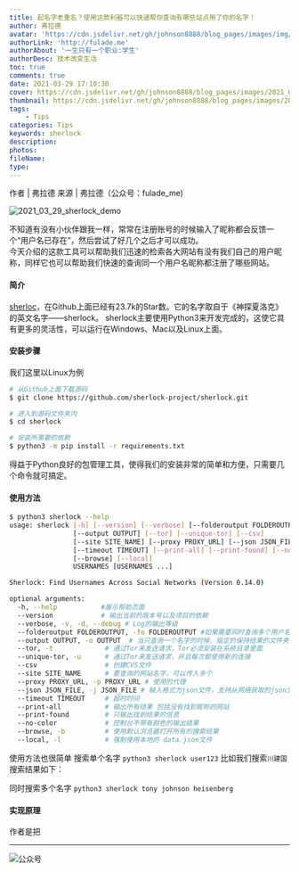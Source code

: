 ```yaml
---
title: 起名字老重名？使用这款利器可以快速帮你查询有哪些站点用了你的名字！
author: 弗拉德
avatar: 'https://cdn.jsdelivr.net/gh/johnson8888/blog_pages/images/img/avatar.jpg'
authorLink: 'http://fulade.me'
authorAbout: '一生只有一个职业:学生'
authorDesc: 技术改变生活
toc: true
comments: true
date: 2021-03-29 17:10:30
cover: https://cdn.jsdelivr.net/gh/johnson8888/blog_pages/images/2021_03_29_sherlock_tag.jpeg
thumbnail: https://cdn.jsdelivr.net/gh/johnson8888/blog_pages/images/2021_03_29_sherlock_tag.jpeg
tags: 
    - Tips
categories: Tips
keywords: sherlock
description:
photos:
fileName:
type:
---
```


作者 | 弗拉德
来源 | 弗拉德（公众号：fulade_me)

![2021_03_29_sherlock_demo](https://cdn.jsdelivr.net/gh/Johnson8888/blog_pages/images/2021_03_29_sherlock_demo.gif)

不知道有没有小伙伴跟我一样，常常在注册账号的时候输入了昵称都会反馈一个“用户名已存在”，然后尝试了好几个之后才可以成功。  
今天介绍的这款工具可以帮助我们迅速的检索各大网站有没有我们自己的用户昵称，同样它也可以帮助我们快速的查询同一个用户名昵称都注册了哪些网站。

#### 简介
[sherloc](https://github.com/sherlock-project/sherlock)，在Github上面已经有23.7k的Star数。它的名字取自于《神探夏洛克》的英文名字——sherlock。
sherlock主要使用Python3来开发完成的，这使它具有更多的灵活性，可以运行在Windows、Mac以及Linux上面。

#### 安装步骤 
我们这里以Linux为例
``` bash
# 从Github上面下载源码
$ git clone https://github.com/sherlock-project/sherlock.git

# 进入到源码文件夹内
$ cd sherlock

# 安装所需要的依赖
$ python3 -m pip install -r requirements.txt
```
得益于Python良好的包管理工具，使得我们的安装非常的简单和方便，只需要几个命令就可搞定。

#### 使用方法
``` bash
$ python3 sherlock --help
usage: sherlock [-h] [--version] [--verbose] [--folderoutput FOLDEROUTPUT]
                [--output OUTPUT] [--tor] [--unique-tor] [--csv]
                [--site SITE_NAME] [--proxy PROXY_URL] [--json JSON_FILE]
                [--timeout TIMEOUT] [--print-all] [--print-found] [--no-color]
                [--browse] [--local]
                USERNAMES [USERNAMES ...]

Sherlock: Find Usernames Across Social Networks (Version 0.14.0)

optional arguments:
  -h, --help           #展示帮助页面
  --version            # 输出当前的版本号以及项目的依赖
  --verbose, -v, -d, --debug # Log的输出等级
  --folderoutput FOLDEROUTPUT, -fo FOLDEROUTPUT #如果需要同时查询多个用户名，可以在这里定义传入保持结果的文件夹路径
  --output OUTPUT, -o OUTPUT  # 当只查询一个名字的时候，指定的保持结果的文件夹
  --tor, -t             # 通过Tor来发送请求，Tor必须安装在系统目录里面
  --unique-tor, -u      # 通过Tor来发送请求，并且每次都使用新的连接
  --csv                 # 创建CVS文件
  --site SITE_NAME      # 要查询的网站名字，可以传入多个
  --proxy PROXY_URL, -p PROXY_URL # 使用的代理
  --json JSON_FILE, -j JSON_FILE # 输入格式为json文件，支持从网络获取的json文件
  --timeout TIMEOUT     # 超时时间
  --print-all           # 输出所有结果 包括没有找到昵称的网站
  --print-found         # 只输出找到结果的信息
  --no-color            # 控制台不带有颜色的输出结果
  --browse, -b          # 使用默认浏览器打开所有的搜索结果
  --local, -l           # 强制使用本地的 data.json文件
```
使用方法也很简单
搜索单个名字
`python3 sherlock user123`
比如我们搜索`川建国`
搜索结果如下：

同时搜索多个名字
`python3 sherlock tony johnson heisenberg`

#### 实现原理
作者是把

***  
![公众号](https://cdn.jsdelivr.net/gh/johnson8888/blog_pages/images/page_footer.jpg)